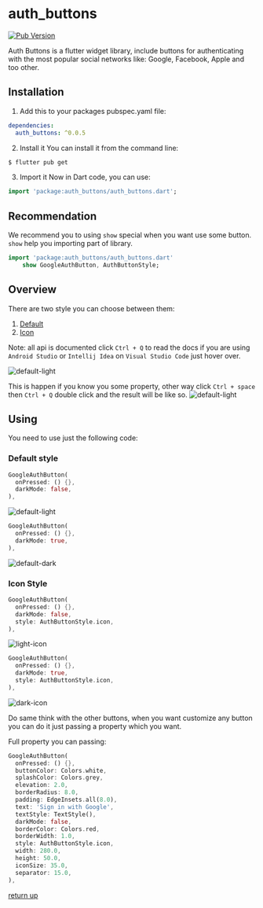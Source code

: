 # auth_buttons
[![Pub Version](https://img.shields.io/pub/v/auth_buttons?color=blue&logo=dart)](https://pub.dev/packages/auth_buttons)

Auth Buttons is a flutter widget library, include buttons for authenticating with the most popular 
social networks like: Google, Facebook, Apple and too other.

## Installation
1) Add this to your packages pubspec.yaml file:
```yaml
dependencies:
  auth_buttons: ^0.0.5
```
2) Install it 
You can install it from the command line:
```bash
$ flutter pub get
```
3) Import it 
Now in Dart code, you can use:
```dart
import 'package:auth_buttons/auth_buttons.dart';
```

## Recommendation

We recommend you to using `show` special when you want use some button.
`show` help you importing part of library.

```dart
import 'package:auth_buttons/auth_buttons.dart'
    show GoogleAuthButton, AuthButtonStyle;
```

## Overview

There are two style you can choose between them:
1. [Default](#default-style)
1. [Icon](#icon-style)

Note: all api is documented click `Ctrl + Q` to read the docs if you are using `Android Studio`
or `Intellij Idea` on `Visual Studio Code` just hover over.

![default-light](./doc/readme_assets/api-docs-example-1.png)

This is happen if you know you some property, other way click `Ctrl + space` then `Ctrl + Q`
double click and the result will be like so.
![default-light](./doc/readme_assets/api-docs-example-2.png)


## Using
 
You need to use just the following code: 

### Default style

```dart
GoogleAuthButton(
  onPressed: () {},
  darkMode: false,
),
```
![default-light](./doc/readme_assets/full-button-light.png)

```dart
GoogleAuthButton(
  onPressed: () {},
  darkMode: true,
),
```
![default-dark](./doc/readme_assets/full-button-dark.png)


### Icon Style
```dart
GoogleAuthButton(
  onPressed: () {},
  darkMode: false,
  style: AuthButtonStyle.icon,
),
```
![light-icon](./doc/readme_assets/icon-button-light.png)

```dart
GoogleAuthButton(
  onPressed: () {},
  darkMode: true,
  style: AuthButtonStyle.icon,
),
```
![dark-icon](./doc/readme_assets/icon-button-dark.png)


Do same think with the other buttons, when you want customize any button 
you can do it just passing a property which you want.

Full property you can passing:

```dart
GoogleAuthButton(
  onPressed: () {},
  buttonColor: Colors.white,
  splashColor: Colors.grey,
  elevation: 2.0,
  borderRadius: 8.0,
  padding: EdgeInsets.all(8.0),
  text: 'Sign in with Google',
  textStyle: TextStyle(),
  darkMode: false,
  borderColor: Colors.red,
  borderWidth: 1.0,
  style: AuthButtonStyle.icon,
  width: 280.0,
  height: 50.0,
  iconSize: 35.0,
  separator: 15.0,
),
```

[return up](#auth_buttons)
